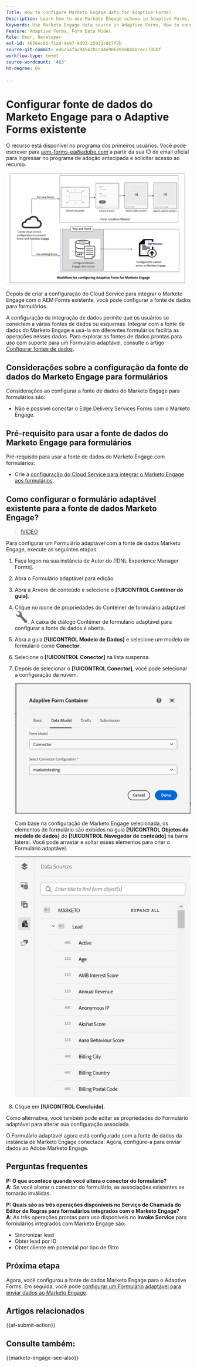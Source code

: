 ```yaml
---
Title: How to configure Marketo Engage data for Adaptive Forms?
Description: Learn how to use Marketo Engage schema in Adaptive Forms.
Keywords: Use Marketo Engage data source in Adaptive Forms, How to connect a Marketo instance data source with form? , Connect a form to Marketo.
Feature: Adaptive Forms, Form Data Model
Role: User, Developer
exl-id: 4656ec65-f1ad-4e97-8d93-25933cdc7f7b
source-git-commit: e46c5afac945620cc44e9064956848acecc786bf
workflow-type: tm+mt
source-wordcount: '463'
ht-degree: 6%

---
```


# Configurar fonte de dados do Marketo Engage para o Adaptive Forms existente

<span class="preview"> O recurso está disponível no programa dos primeiros usuários. Você pode escrever para aem-forms-ea@adobe.com a partir da sua ID de email oficial para ingressar no programa de adoção antecipada e solicitar acesso ao recurso. </span>

![Fluxo de trabalho](/help/forms/assets/workflow-marketo-2.png)

Depois de criar a configuração do Cloud Service para integrar o Marketo Engage com o AEM Forms existente, você pode configurar a fonte de dados para formulários.

A configuração da integração de dados permite que os usuários se conectem a várias fontes de dados ou esquemas. Integrar com a fonte de dados do Marketo Engage e usá-la em diferentes formulários facilita as operações nesses dados. Para explorar as fontes de dados prontas para uso com suporte para um Formulário adaptável, consulte o artigo [Configurar fontes de dados](/help/forms/configure-data-sources.md).

## Considerações sobre a configuração da fonte de dados do Marketo Engage para formulários

Considerações ao configurar a fonte de dados do Marketo Engage para formulários são:

* Não é possível conectar o Edge Delivery Services Forms com o Marketo Engage.

## Pré-requisito para usar a fonte de dados do Marketo Engage para formulários

Pré-requisito para usar a fonte de dados do Marketo Engage com formulários:

* Crie a [configuração do Cloud Service para integrar o Marketo Engage aos formulários](/help/forms/integrate-form-to-marketo-engage.md).

## Como configurar o formulário adaptável existente para a fonte de dados Marketo Engage?

>[!VIDEO](https://video.tv.adobe.com/v/3442871/marketo-aem-forms-aem-marketo-engage)

Para configurar um Formulário adaptável com a fonte de dados Marketo Engage, execute as seguintes etapas:
1. Faça logon na sua instância de Autor do [!DNL Experience Manager Forms].

2. Abra o Formulário adaptável para edição.
3. Abra a Árvore de conteúdo e selecione o **[!UICONTROL Contêiner do guia]**.
4. Clique no ícone de propriedades do Contêiner de formulário adaptável ![propriedades do Contêiner de formulário adaptável](/help/forms/assets/configure-icon.svg). A caixa de diálogo Contêiner de formulário adaptável para configurar a fonte de dados é aberta.
5. Abra a guia **[!UICONTROL Modelo de Dados]** e selecione um modelo de formulário como **Conector**.
6. Selecione o **[!UICONTROL Conector]** na lista suspensa.

7. Depois de selecionar o **[!UICONTROL Conector]**, você pode selecionar a configuração da nuvem.

   ![Selecionar Marketo Connector](/help/forms/assets/select-marketo-connector.png)

   Com base na configuração de Marketo Engage selecionada, os elementos de formulário são exibidos na guia **[!UICONTROL Objetos do modelo de dados]** do **[!UICONTROL Navegador de conteúdo]** na barra lateral. Você pode arrastar e soltar esses elementos para criar o Formulário adaptável.

   ![Marketo Data Source](/help/forms/assets/marketo-engage-data-source.png)

8. Clique em **[!UICONTROL Concluído]**.

Como alternativa, você também pode editar as propriedades do Formulário adaptável para alterar sua configuração associada.

O Formulário adaptável agora está configurado com a fonte de dados da instância de Marketo Engage conectada. Agora, configure-a para enviar dados ao Adobe Marketo Engage.

## Perguntas frequentes

**P: O que acontece quando você altera o conector do formulário?**\
**A:** Se você alterar o conector do formulário, as associações existentes se tornarão inválidas.

**P: Quais são as três operações disponíveis no Serviço de Chamada do Editor de Regras para formulários integrados com o Marketo Engage?**\
**A:** As três operações prontas para uso disponíveis no **Invoke Service** para formulários integrados com Marketo Engage são:
* Sincronizar lead
* Obter lead por ID
* Obter cliente em potencial por tipo de filtro

## Próxima etapa

Agora, você configurou a fonte de dados Marketo Engage para o Adaptive Forms. Em seguida, você pode [configurar um Formulário adaptável para enviar dados ao Marketo Engage](/help/forms/submit-adaptive-form-to-marketo-engage.md).

## Artigos relacionados

{{af-submit-action}}

## Consulte também:

{{marketo-engage-see-also}}
